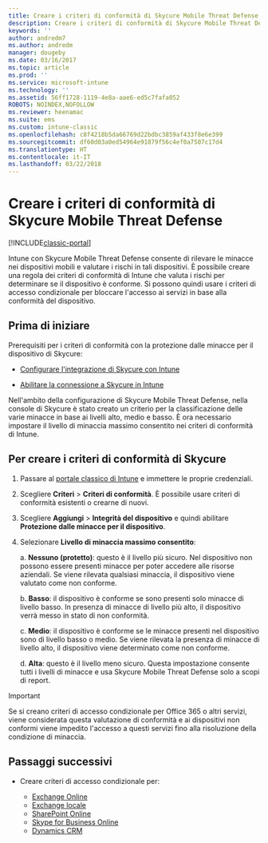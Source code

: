 ```yaml
---
title: Creare i criteri di conformità di Skycure Mobile Threat Defense
description: Creare i criteri di conformità di Skycure Mobile Threat Defense nel portale classico di Intune.
keywords: ''
author: andredm7
ms.author: andredm
manager: dougeby
ms.date: 03/16/2017
ms.topic: article
ms.prod: ''
ms.service: microsoft-intune
ms.technology: ''
ms.assetid: 56ff1728-1119-4e8a-aae6-ed5c7fafa052
ROBOTS: NOINDEX,NOFOLLOW
ms.reviewer: heenamac
ms.suite: ems
ms.custom: intune-classic
ms.openlocfilehash: c8f4218b5da66769d22bdbc3859af433f8e6e399
ms.sourcegitcommit: df60d03a0ed54964e91879f56c4ef0a7507c17d4
ms.translationtype: HT
ms.contentlocale: it-IT
ms.lasthandoff: 03/22/2018
---
```

# <a name="create-skycure-mobile-threat-defense-compliance-policy"></a>Creare i criteri di conformità di Skycure Mobile Threat Defense

[!INCLUDE[classic-portal](../includes/classic-portal.md)]

Intune con Skycure Mobile Threat Defense consente di rilevare le minacce nei dispositivi mobili e valutare i rischi in tali dispositivi. È possibile creare una regola dei criteri di conformità di Intune che valuta i rischi per determinare se il dispositivo è conforme. Si possono quindi usare i criteri di accesso condizionale per bloccare l'accesso ai servizi in base alla conformità del dispositivo.

## <a name="before-you-begin"></a>Prima di iniziare

Prerequisiti per i criteri di conformità con la protezione dalle minacce per il dispositivo di Skycure:

-   [Configurare l'integrazione di Skycure con Intune](/intune-classic/deploy-use/setup-the-skycure-integration-with-Intune)

-   [Abilitare la connessione a Skycure in Intune](/intune-classic/deploy-use/enable-skycure-mobile-threat-defense-in-intune)

Nell'ambito della configurazione di Skycure Mobile Threat Defense, nella console di Skycure è stato creato un criterio per la classificazione delle varie minacce in base ai livelli alto, medio e basso. È ora necessario impostare il livello di minaccia massimo consentito nei criteri di conformità di Intune.

## <a name="to-create-skycure-compliance-policy"></a>Per creare i criteri di conformità di Skycure

1.  Passare al [portale classico di Intune](https://manage.microsoft.com/) e immettere le proprie credenziali.

2.  Scegliere **Criteri** &gt; **Criteri di conformità**. È possibile usare criteri di conformità esistenti o crearne di nuovi.

3.  Scegliere **Aggiungi** &gt; **Integrità del dispositivo** e quindi abilitare **Protezione dalle minacce per il dispositivo**.

4.  Selezionare **Livello di minaccia massimo consentito**:

    a.  **Nessuno (protetto)**: questo è il livello più sicuro. Nel dispositivo non possono essere presenti minacce per poter accedere alle risorse aziendali. Se viene rilevata qualsiasi minaccia, il dispositivo viene valutato come non conforme.

    b.  **Basso**: il dispositivo è conforme se sono presenti solo minacce di livello basso. In presenza di minacce di livello più alto, il dispositivo verrà messo in stato di non conformità.

    c.  **Medio**: il dispositivo è conforme se le minacce presenti nel dispositivo sono di livello basso o medio. Se viene rilevata la presenza di minacce di livello alto, il dispositivo viene determinato come non conforme.

    d.  **Alta**: questo è il livello meno sicuro. Questa impostazione consente tutti i livelli di minacce e usa Skycure Mobile Threat Defense solo a scopi di report.

> [!IMPORTANT]
> Se si creano criteri di accesso condizionale per Office 365 o altri servizi, viene considerata questa valutazione di conformità e ai dispositivi non conformi viene impedito l'accesso a questi servizi fino alla risoluzione della condizione di minaccia.

## <a name="span-idmonitor-device-threats-classanchorspan-idnext-steps-classanchorspan-idtoc477360344-classanchorspanspanspannext-steps"></a><span id="monitor-device-threats" class="anchor"><span id="next-steps" class="anchor"><span id="_Toc477360344" class="anchor"></span></span></span>Passaggi successivi

-   Creare criteri di accesso condizionale per:

    -   [Exchange Online](/intune-classic/deploy-use/restrict-access-to-exchange-online-with-microsoft-intune)
    -   [Exchange locale](/intune-classic/deploy-use/restrict-access-to-exchange-onpremises-with-microsoft-intune)
    -   [SharePoint Online](/intune-classic/deploy-use/restrict-access-to-sharepoint-online-with-microsoft-intune)
    -   [Skype for Business Online](/intune-classic/deploy-use/restrict-access-to-skype-for-business-online-with-microsoft-intune)
    -   [Dynamics CRM](/intune-classic/deploy-use/restrict-access-to-dynamics-crm-online-with-microsoft-intune)
